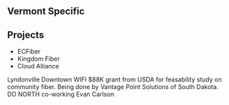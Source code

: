 ## Vermont Specific

## Projects

* ECFiber
* Kingdom Fiber
* Cloud Alliance

Lyndonville Downtown WIFI
$88K grant from USDA for feasability study on community fiber. Being done by Vantage Point Solutions of South Dakota.
DO NORTH co-working
Evan Carlson

